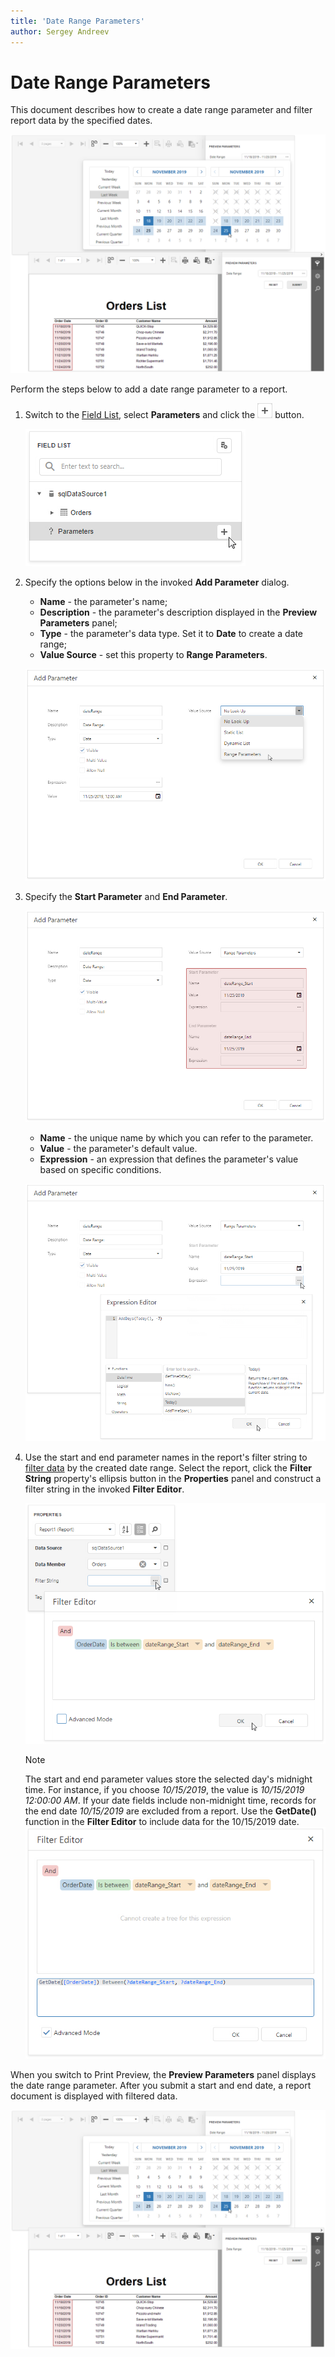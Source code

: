 ```yaml
---
title: 'Date Range Parameters'
author: Sergey Andreev
---
```

# Date Range Parameters

This document describes how to create a date range parameter and filter report data by the specified dates.

![](../../../../images/eurd-web-use-date-ranges-parameters-panel.png)

Perform the steps below to add a date range parameter to a report.

1. Switch to the [Field List](../../report-designer-tools/ui-panels/field-list.md), select **Parameters** and click the ![](../../../../images/eurd-web-parameters-button-plus.png) button.

    ![](../../../../images/eurd-web-use-date-ranges-design-add-param.png)

1. Specify the options below in the invoked **Add Parameter** dialog.

    - **Name** - the parameter's name;
    - **Description** - the parameter's description displayed in the **Preview Parameters** panel;
    - **Type** - the parameter's data type. Set it to **Date** to create a date range;
    - **Value Source** - set this property to **Range Parameters**.

    ![](../../../../images/eurd-web-use-date-ranges-design-add-param-dialog.png)

1. Specify the **Start Parameter** and **End Parameter**.

    ![](../../../../images/eurd-web-use-date-ranges-design-configure-subparam.png)

	* **Name** - the unique name by which you can refer to the parameter.
	* **Value** - the parameter's default value.
	* **Expression** - an expression that defines the parameter's value based on specific conditions.

    ![](../../../../images/eurd-web-use-date-ranges-design-value-expression.png)

1. Use the start and end parameter names in the report's filter string to [filter data](../filter-data/filter-data-at-the-report-level.md) by the created date range. Select the report, click the **Filter String** property's ellipsis button in the **Properties** panel and construct a filter string in the invoked **Filter Editor**.

    ![](../../../../images/eurd-web-use-date-ranges-filterstring.png)

    > [!NOTE]
    > The start and end parameter values store the selected day's midnight time. For instance, if you choose _10/15/2019_, the value is _10/15/2019 12:00:00 AM_. If your date fields include non-midnight time, records for the end date _10/15/2019_ are excluded from a report. Use the **GetDate()** function in the **Filter Editor** to include data for the 10/15/2019 date.  
    > ![](../../../../images/eurd-web-use-date-ranges-filterstring-getdate.png)

When you switch to Print Preview, the **Preview Parameters** panel displays the date range parameter. After you submit a start and end date, a report document is displayed with filtered data.

![](../../../../images/eurd-web-use-date-ranges-parameters-panel.png)
